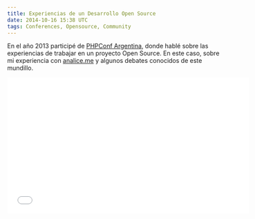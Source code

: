 ```yaml
---
title: Experiencias de un Desarrollo Open Source
date: 2014-10-16 15:38 UTC
tags: Conferences, Opensource, Community
---
```


En el año 2013 participé de [PHPConf Argentina](http://2014.phpconference.com.ar/), donde hablé sobre las experiencias de trabajar en un proyecto Open Source. En este caso, sobre mi experiencia con [analice.me](http://analice.me) y algunos debates conocidos de este mundillo.

<iframe width="560" height="315" src="//www.youtube.com/embed/IKnxgY4JTw0" frameborder="0" allowfullscreen></iframe>
